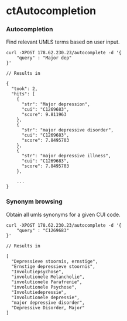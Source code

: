 ctAutocompletion
=======

### Autocompletion

Find relevant UMLS terms based on user input.


```
curl -XPOST 178.62.230.23/autocomplete -d '{
    "query" : "Major dep"
}'

// Results in

{
  "took": 2,
  "hits": [
    {
      "str": "Major depression",
      "cui": "C1269683",
      "score": 9.811963
    },
    {
      "str": "major depressive disorder",
      "cui": "C1269683",
      "score": 7.8495703
    },
    {
      "str": "major depressive illness",
      "cui": "C1269683",
      "score": 7.8495703
    },

    ...
}
```



### Synonym browsing

Obtain all umls synonyms for a given CUI code.


```
curl -XPOST 178.62.230.23/autocomplete -d '{
    "query" : "C1269683"
}'

// Results in

[
  "Depressieve stoornis, ernstige",
  "Ernstige depressieve stoornis",
  "Involutiepsychose",
  "involutionele Melancholie",
  "involutionele Parafrenie",
  "involutionele Psychose",
  "Involutiedepressie",
  "Involutionele depressie",
  "major depressive disorder",
  "Depressive Disorder, Major"
]
```
